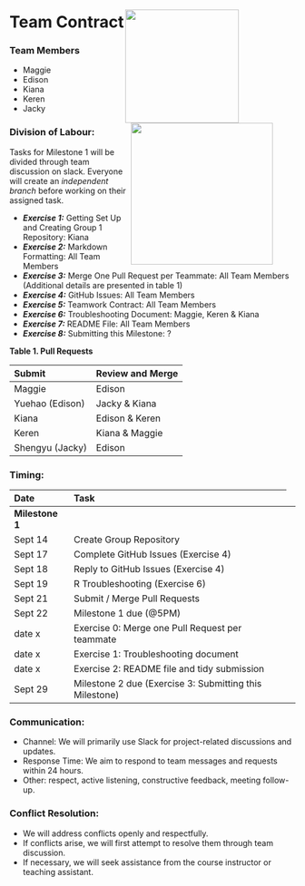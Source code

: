 
<img src="https://pic.onlinewebfonts.com/thumbnails/icons_420993.svg" 
  style="float: right; margin-right: 100px; margin-top: 20px;" width="200" />   
  
<img src="https://img.freepik.com/premium-vector/people-team-icon-vektor_535345-829.jpg?w=2000" 
  style="float: right; margin-right: 40px;" width="250" />

# **Team Contract**
 
     
### **Team Members**

* Maggie
* Edison
* Kiana
* Keren
* Jacky

### Division of Labour:

Tasks for Milestone 1 will be divided through team discussion on slack. Everyone will create an *independent branch* before working on their assigned task. 

* _**Exercise 1:**_ Getting Set Up and Creating Group 1 Repository: Kiana
* _**Exercise 2:**_ Markdown Formatting: All Team Members
* _**Exercise 3:**_ Merge One Pull Request per Teammate: All Team Members (Additional details are presented in table 1) 
* _**Exercise 4:**_ GitHub Issues: All Team Members
* _**Exercise 5:**_ Teamwork Contract: All Team Members
* _**Exercise 6:**_ Troubleshooting Document: Maggie, Keren & Kiana
* _**Exercise 7:**_ README File: All Team Members
* _**Exercise 8:**_ Submitting this Milestone: ?


**Table 1. Pull Requests**

| **Submit**          | **Review and Merge**  |
|:--------------------|:--------------------  |
| Maggie              | Edison                |
| Yuehao (Edison)     | Jacky & Kiana         |
| Kiana               | Edison & Keren        |
| Keren               | Kiana & Maggie        |
| Shengyu (Jacky)     | Edison                |



### Timing:
| **Date**  | **Task**                            |
|:--------- |:--------------------                |
| **Milestone 1** <td colspan="2">                                 |
| Sept 14   | Create Group Repository             |
| Sept 17   | Complete GitHub Issues (Exercise 4) |
| Sept 18   | Reply to GitHub Issues (Exercise 4) |
| Sept 19   | R Troubleshooting (Exercise 6)      |
| Sept 21   | Submit / Merge Pull Requests        |
| Sept 22   | Milestone 1 due (@5PM)                     |
| date x    | Exercise 0: Merge one Pull Request per teammate|
| date x    | Exercise 1: Troubleshooting document|
| date x    | Exercise 2: README file and tidy submission|
| Sept 29   | Milestone 2 due (Exercise 3: Submitting this Milestone)|

  
### Communication:
* Channel: We will primarily use Slack for project-related discussions and updates.
* Response Time: We aim to respond to team messages and requests within 24 hours.
* Other: respect, active listening, constructive feedback, meeting follow-up.

### Conflict Resolution:
* We will address conflicts openly and respectfully.
* If conflicts arise, we will first attempt to resolve them through team discussion.
* If necessary, we will seek assistance from the course instructor or teaching assistant.
